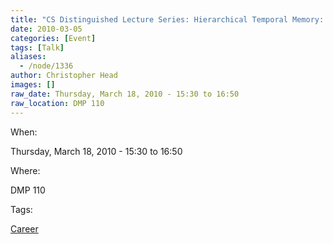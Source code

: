 ```yaml
---
title: "CS Distinguished Lecture Series: Hierarchical Temporal Memory: How a Theory of the Neocortex May  Lead to Truly Intelligent Machines"
date: 2010-03-05
categories: [Event]
tags: [Talk]
aliases:
  - /node/1336
author: Christopher Head
images: []
raw_date: Thursday, March 18, 2010 - 15:30 to 16:50
raw_location: DMP 110
---
```


When: 

Thursday, March 18, 2010 - 15:30 to 16:50

Where: 

DMP 110

Tags: 

[Career](/career)
